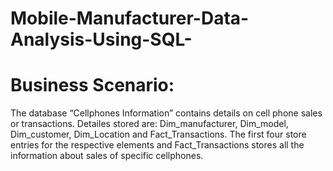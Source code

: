 # Mobile-Manufacturer-Data-Analysis-Using-SQL-
# Business Scenario: 
The database “Cellphones Information” contains details on
cell phone sales or transactions.
Detailes stored are: Dim_manufacturer, Dim_model, Dim_customer,
Dim_Location and Fact_Transactions.
The first four store entries for the respective elements and Fact_Transactions
stores all the information about sales of specific cellphones. 
